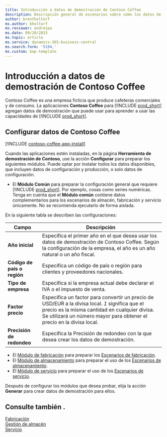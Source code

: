 ```yaml
---
title: Introducción a datos de demostración de Contoso Coffee
description: Descripción general de escenarios sobre cómo los datos de demostración de Contoso Coffee pueden ayudarle a aprender a usar las capacidades de Business Central.
author: brentholtorf
ms.author: bholtorf
ms.reviewer: andreipa
ms.date: 09/20/2023
ms.topic: article
ms.service: dynamics-365-business-central
ms.search.form: '5194,'
ms.custom: bap-template
---
```


# <a name="introduction-to-contoso-coffee-demo-data"></a>Introducción a datos de demostración de Contoso Coffee

Contoso Coffee es una empresa ficticia que produce cafeteras comerciales y de consumo. La aplicaciones **Contoso Coffee** para [!INCLUDE [prod_short](../includes/prod_short.md)] agregan datos de demostración que puede usar para aprender a usar las capacidades de [!INCLUDE [prod_short](../includes/prod_short.md)].  

## <a name="set-up-contoso-coffee-data"></a>Configurar datos de Contoso Coffee

[!INCLUDE [contoso-coffee-app-install](../includes/contoso-coffee-app-install.md)]

Cuando las aplicaciones estén instaladas, en la página **Herramienta de demostración de Contoso**, use la acción **Configurar** para preparar los siguientes módulos. Puede optar por instalar todos los datos disponibles, que incluyen datos de configuración y producción, o solo datos de configuración.

 - El **Módulo Común** para preparar la configuración general que requiere [!INCLUDE [prod_short](../includes/prod_short.md)]. Por ejemplo, cosas como series numéricas. Tenga en cuenta que el **Módulo común** contiene datos complementarios para los escenarios de almacén, fabricación y servicio únicamente. No se recomienda ejecutarlo de forma aislada.

En la siguiente tabla se describen las configuraciones:  

|Campo  |Descripción  |
|---------|---------|
|**Año inicial** |Especifica el primer año en el que desea usar los datos de demostración de Contoso Coffee. Según la configuración de la empresa, el año es un año natural o un año fiscal.|
|**Código de país o región**|Especifica un código de país o región para clientes y proveedores nacionales.|
|**Tipo de empresa**    |Especifica si la empresa actual debe declarar el IVA o el impuesto de venta. |
|**Factor precio**     |Especifica un factor para convertir un precio de USD/EUR a la divisa local. *1* significa que el precio es la misma cantidad en cualquier divisa. Se utilizará un número mayor para obtener el precio en la divisa local. |
|**Precisión de redondeo**  |Especifica la Precisión de redondeo con la que desea crear los datos de demostración.|

 - El [Módulo de fabricación](manufacturing/contoso-coffee-manufacturing-intro.md) para preparar los [Escenarios de fabricación](manufacturing/contoso-coffee-manufacturing-intro.md#scenarios).
 - El [Módulo de almacenamiento](warehousing/contoso-coffee-warehousing-intro.md) para preparar el uso de los [Escenarios de almacenamiento](warehousing/contoso-coffee-warehousing-intro.md#scenarios).
 - El [Módulo de servicio](service/contoso-coffee-service-intro.md) para preparar el uso de los [Escenarios de servicio](service/contoso-coffee-service-intro.md#scenarios).

Después de configurar los módulos que desea probar, elija la acción **Generar** para crear datos de demostración para ellos.

## <a name="see-also"></a>Consulte también .

[Fabricación](../production-manage-manufacturing.md)  
[Gestión de almacén](../warehouse-manage-warehouse.md)  
[Servicio](../service-service.md)
<!-- [Projects and Jobs](../projects-manage-projects.md) -->

